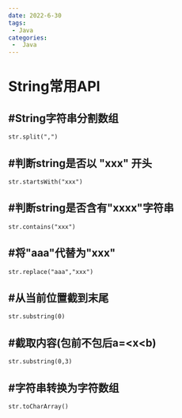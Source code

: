 ```yaml
---
date: 2022-6-30
tags:
 - Java
categories:
 -  Java
---
```




# String常用API

## #String字符串分割数组
`str.split(",")`
## #判断string是否以 "xxx" 开头
`str.startsWith("xxx")`
## #判断string是否含有"xxxx"字符串
`str.contains("xxx")`
## #将"aaa"代替为"xxx"
`str.replace("aaa","xxx")`
## #从当前位置截到末尾
`str.substring(0)`
## #截取内容(包前不包后a=<x<b)
`str.substring(0,3)`
## #字符串转换为字符数组
`str.toCharArray()`

